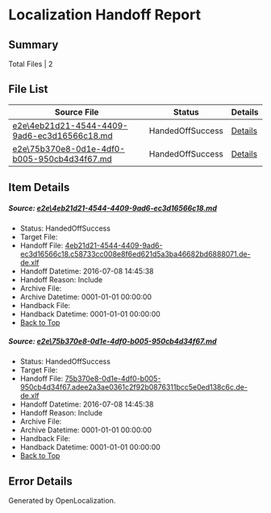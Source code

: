 # <a name='report-top'></a> Localization Handoff Report

## Summary
 Total Files | 2

## File List
 Source File | Status | Details 
 ----------- | ------ | ------- 
 [e2e\4eb21d21-4544-4409-9ad6-ec3d16566c18.md](https://github.com/OpenLocalizationTestOrg/oltest/blob/e1a705f91f86222e4508c7feab9ec8685f9f0199/e2e/4eb21d21-4544-4409-9ad6-ec3d16566c18.md) | HandedOffSuccess | [Details](#417f1ec667881b17e4f9f53a0fadbae1695b61eb1)
 [e2e\75b370e8-0d1e-4df0-b005-950cb4d34f67.md](https://github.com/OpenLocalizationTestOrg/oltest/blob/e1a705f91f86222e4508c7feab9ec8685f9f0199/e2e/75b370e8-0d1e-4df0-b005-950cb4d34f67.md) | HandedOffSuccess | [Details](#226c5a6ea92944dec85385ac2c74eeafd43ed3a42)

## Item Details
##### <a name='417f1ec667881b17e4f9f53a0fadbae1695b61eb1'></a> Source: [e2e\4eb21d21-4544-4409-9ad6-ec3d16566c18.md](https://github.com/OpenLocalizationTestOrg/oltest/blob/e1a705f91f86222e4508c7feab9ec8685f9f0199/e2e/4eb21d21-4544-4409-9ad6-ec3d16566c18.md)
* Status: HandedOffSuccess
* Target File: 
* Handoff File: [4eb21d21-4544-4409-9ad6-ec3d16566c18.c58733cc008e8f6ed621d5a3ba46682bd6888071.de-de.xlf](https://github.com/OpenLocalizationTestOrg/olhandoff-e2e/blob/a6e69cc942800e711349df822312c41c1a82fb58/ol-handoff/OpenLocalizationTestOrg/oltest-dede-fly/ci/ht/4eb21d21-4544-4409-9ad6-ec3d16566c18.c58733cc008e8f6ed621d5a3ba46682bd6888071.de-de.xlf)
* Handoff Datetime: 2016-07-08 14:45:38
* Handoff Reason: Include
* Archive File: 
* Archive Datetime: 0001-01-01 00:00:00
* Handback File: 
* Handback Datetime: 0001-01-01 00:00:00
* [Back to Top](#report-top)

##### <a name='226c5a6ea92944dec85385ac2c74eeafd43ed3a42'></a> Source: [e2e\75b370e8-0d1e-4df0-b005-950cb4d34f67.md](https://github.com/OpenLocalizationTestOrg/oltest/blob/e1a705f91f86222e4508c7feab9ec8685f9f0199/e2e/75b370e8-0d1e-4df0-b005-950cb4d34f67.md)
* Status: HandedOffSuccess
* Target File: 
* Handoff File: [75b370e8-0d1e-4df0-b005-950cb4d34f67.adee2a3ae0361c2f92b0876311bcc5e0ed138c6c.de-de.xlf](https://github.com/OpenLocalizationTestOrg/olhandoff-e2e/blob/a6e69cc942800e711349df822312c41c1a82fb58/ol-handoff/OpenLocalizationTestOrg/oltest-dede-fly/ci/ht/75b370e8-0d1e-4df0-b005-950cb4d34f67.adee2a3ae0361c2f92b0876311bcc5e0ed138c6c.de-de.xlf)
* Handoff Datetime: 2016-07-08 14:45:38
* Handoff Reason: Include
* Archive File: 
* Archive Datetime: 0001-01-01 00:00:00
* Handback File: 
* Handback Datetime: 0001-01-01 00:00:00
* [Back to Top](#report-top)


## Error Details

Generated by OpenLocalization.
